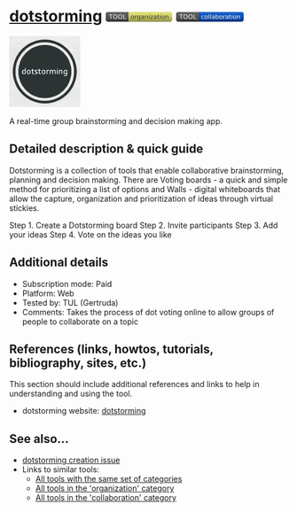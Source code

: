 # [dotstorming](https://dotstorming.com/)  [<img src="images/organization.png" align="bottom">](https://github.com/e-CLOSE/Toolbox/issues?q=label%3A01_TOOL+label%3Aorganization) [<img src="images/collaboration.png" align="bottom">](https://github.com/e-CLOSE/Toolbox/issues?q=label%3A01_TOOL+label%3Acollaboration)

![dotstorming Logo](images/dotstorming.png)

A real-time group brainstorming and decision making app.


## Detailed description & quick guide

Dotstorming is a collection of tools that enable collaborative brainstorming, planning and decision making. There are Voting boards - a quick and simple method for prioritizing a list of options and Walls - digital whiteboards that allow the capture, organization and prioritization of ideas through virtual stickies.

Step 1. Create a Dotstorming board
Step 2. Invite participants
Step 3. Add your ideas
Step 4. Vote on the ideas you like

## Additional details

- Subscription mode: Paid
- Platform: Web
- Tested by: TUL (Gertruda)
- Comments: Takes the process of dot voting online to allow groups of people to collaborate on a topic


## References (links, howtos, tutorials, bibliography, sites, etc.)

This section should include additional references and links to help in
understanding and using the tool.

- dotstorming website: [dotstorming](https://dotstorming.com/)


## See also...

- [dotstorming creation issue](https://github.com/e-CLOSE/Toolbox/issues/169)
- Links to similar tools:
  - [All tools with the same set of categories](https://github.com/e-CLOSE/Toolbox/issues?q=label%3A01_TOOL+label%3Acollaboration)
  - [All tools in the 'organization' category](https://github.com/e-CLOSE/Toolbox/issues?q=label%3A01_TOOL+label%3Aorganization)
  - [All tools in the 'collaboration' category](https://github.com/e-CLOSE/Toolbox/issues?q=label%3A01_TOOL+label%3Acollaboration)
